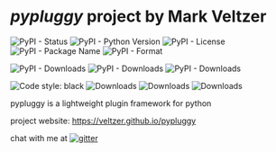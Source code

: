 
# *pypluggy* project by Mark Veltzer

![PyPI - Status](https://img.shields.io/pypi/status/pypluggy)
![PyPI - Python Version](https://img.shields.io/pypi/pyversions/pypluggy)
![PyPI - License](https://img.shields.io/pypi/l/pypluggy)
![PyPI - Package Name](https://img.shields.io/pypi/v/pypluggy)
![PyPI - Format](https://img.shields.io/pypi/format/pypluggy)

![PyPI - Downloads](https://img.shields.io/pypi/dd/pypluggy)
![PyPI - Downloads](https://img.shields.io/pypi/dw/pypluggy)
![PyPI - Downloads](https://img.shields.io/pypi/dm/pypluggy)

![Code style: black](https://img.shields.io/badge/code%20style-black-000000.svg)
![Downloads](https://pepy.tech/badge/pypluggy)
![Downloads](https://pepy.tech/badge/pypluggy/month)
![Downloads](https://pepy.tech/badge/pypluggy/week)



pypluggy is a lightweight plugin framework for python

project website: <https://veltzer.github.io/pypluggy>

chat with me at [![gitter](https://badges.gitter.im/Join%20Chat.svg)](https://gitter.im/veltzer/mark.veltzer)


